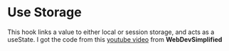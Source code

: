 # Use Storage

This hook links a value to either local or session storage, and acts as a useState. I got the code from this [youtube video][video] from **WebDevSimplified**

[video]: https://www.youtube.com/watch?v=vrIxu-kfAUo
